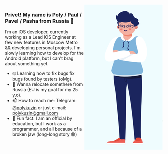 <img align="right" src="https://github.com/PolyKuzin/PolyKuzin/blob/master/illustration.png" alt="Paul standing" width=250px height=465px/>

### Privet! My name is Poly / Paul / Pavel / Pasha from Russia 👋

I’m an iOS developer, currently working as a Lead iOS Engineer at few new features in Moscow Metro && developing personal projects. I'm slowly learning how to develop for the Android platform, but I can't brag about something yet.

- 🤓  Learning how to fix bugs fix bugs found by testers (oMg).
- 💬  Wanna relocate somethere from Russia (EU is my goal for my 25 y.o).
- 📫  How to reach me: Telegram: [@polykuzin](https://t.me/polykuzin) or just e-mail: polykuzin@gmail.com
- 🚴  Fun fact: I am an official by education, but I work as a programmer, and all because of a broken jaw (long-long story 😁)
